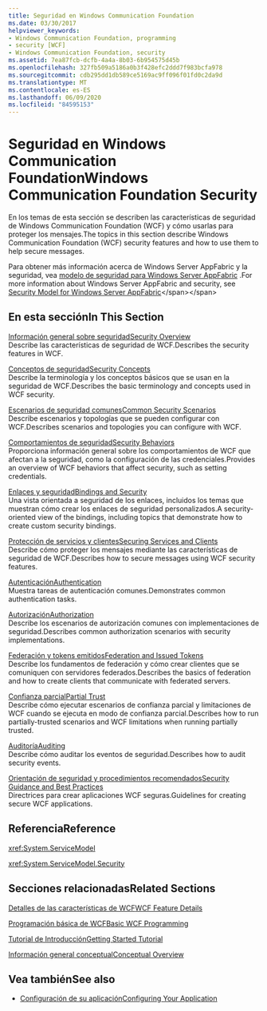 ```yaml
---
title: Seguridad en Windows Communication Foundation
ms.date: 03/30/2017
helpviewer_keywords:
- Windows Communication Foundation, programming
- security [WCF]
- Windows Communication Foundation, security
ms.assetid: 7ea87fcb-dcfb-4a4a-8b03-6b954575d45b
ms.openlocfilehash: 327fb509a5186a0b3f428efc2ddd7f983bcfa978
ms.sourcegitcommit: cdb295dd1db589ce5169ac9ff096f01fd0c2da9d
ms.translationtype: MT
ms.contentlocale: es-ES
ms.lasthandoff: 06/09/2020
ms.locfileid: "84595153"
---
```

# <a name="windows-communication-foundation-security"></a><span data-ttu-id="25856-102">Seguridad en Windows Communication Foundation</span><span class="sxs-lookup"><span data-stu-id="25856-102">Windows Communication Foundation Security</span></span>
<span data-ttu-id="25856-103">En los temas de esta sección se describen las características de seguridad de Windows Communication Foundation (WCF) y cómo usarlas para proteger los mensajes.</span><span class="sxs-lookup"><span data-stu-id="25856-103">The topics in this section describe Windows Communication Foundation (WCF) security features and how to use them to help secure messages.</span></span>  
  
 <span data-ttu-id="25856-104">Para obtener más información acerca de Windows Server AppFabric y la seguridad, vea [modelo de seguridad para Windows Server AppFabric](https://docs.microsoft.com/previous-versions/appfabric/ee677202(v=azure.10)) .</span><span class="sxs-lookup"><span data-stu-id="25856-104">For more information about Windows Server AppFabric and security, see [Security Model for Windows Server AppFabric](https://docs.microsoft.com/previous-versions/appfabric/ee677202(v=azure.10))</span></span>  
  
## <a name="in-this-section"></a><span data-ttu-id="25856-105">En esta sección</span><span class="sxs-lookup"><span data-stu-id="25856-105">In This Section</span></span>  
 [<span data-ttu-id="25856-106">Información general sobre seguridad</span><span class="sxs-lookup"><span data-stu-id="25856-106">Security Overview</span></span>](security-overview.md)  
 <span data-ttu-id="25856-107">Describe las características de seguridad de WCF.</span><span class="sxs-lookup"><span data-stu-id="25856-107">Describes the security features in WCF.</span></span>  
  
 [<span data-ttu-id="25856-108">Conceptos de seguridad</span><span class="sxs-lookup"><span data-stu-id="25856-108">Security Concepts</span></span>](security-concepts.md)  
 <span data-ttu-id="25856-109">Describe la terminología y los conceptos básicos que se usan en la seguridad de WCF.</span><span class="sxs-lookup"><span data-stu-id="25856-109">Describes the basic terminology and concepts used in WCF security.</span></span>  
  
 [<span data-ttu-id="25856-110">Escenarios de seguridad comunes</span><span class="sxs-lookup"><span data-stu-id="25856-110">Common Security Scenarios</span></span>](common-security-scenarios.md)  
 <span data-ttu-id="25856-111">Describe escenarios y topologías que se pueden configurar con WCF.</span><span class="sxs-lookup"><span data-stu-id="25856-111">Describes scenarios and topologies you can configure with WCF.</span></span>  
  
 [<span data-ttu-id="25856-112">Comportamientos de seguridad</span><span class="sxs-lookup"><span data-stu-id="25856-112">Security Behaviors</span></span>](security-behaviors-in-wcf.md)  
 <span data-ttu-id="25856-113">Proporciona información general sobre los comportamientos de WCF que afectan a la seguridad, como la configuración de las credenciales.</span><span class="sxs-lookup"><span data-stu-id="25856-113">Provides an overview of WCF behaviors that affect security, such as setting credentials.</span></span>  
  
 [<span data-ttu-id="25856-114">Enlaces y seguridad</span><span class="sxs-lookup"><span data-stu-id="25856-114">Bindings and Security</span></span>](bindings-and-security.md)  
 <span data-ttu-id="25856-115">Una vista orientada a seguridad de los enlaces, incluidos los temas que muestran cómo crear los enlaces de seguridad personalizados.</span><span class="sxs-lookup"><span data-stu-id="25856-115">A security-oriented view of the bindings, including topics that demonstrate how to create custom security bindings.</span></span>  
  
 [<span data-ttu-id="25856-116">Protección de servicios y clientes</span><span class="sxs-lookup"><span data-stu-id="25856-116">Securing Services and Clients</span></span>](securing-services-and-clients.md)  
 <span data-ttu-id="25856-117">Describe cómo proteger los mensajes mediante las características de seguridad de WCF.</span><span class="sxs-lookup"><span data-stu-id="25856-117">Describes how to secure messages using WCF security features.</span></span>  
  
 [<span data-ttu-id="25856-118">Autenticación</span><span class="sxs-lookup"><span data-stu-id="25856-118">Authentication</span></span>](authentication-in-wcf.md)  
 <span data-ttu-id="25856-119">Muestra tareas de autenticación comunes.</span><span class="sxs-lookup"><span data-stu-id="25856-119">Demonstrates common authentication tasks.</span></span>  
  
 [<span data-ttu-id="25856-120">Autorización</span><span class="sxs-lookup"><span data-stu-id="25856-120">Authorization</span></span>](authorization-in-wcf.md)  
 <span data-ttu-id="25856-121">Describe los escenarios de autorización comunes con implementaciones de seguridad.</span><span class="sxs-lookup"><span data-stu-id="25856-121">Describes common authorization scenarios with security implementations.</span></span>  
  
 [<span data-ttu-id="25856-122">Federación y tokens emitidos</span><span class="sxs-lookup"><span data-stu-id="25856-122">Federation and Issued Tokens</span></span>](federation-and-issued-tokens.md)  
 <span data-ttu-id="25856-123">Describe los fundamentos de federación y cómo crear clientes que se comuniquen con servidores federados.</span><span class="sxs-lookup"><span data-stu-id="25856-123">Describes the basics of federation and how to create clients that communicate with federated servers.</span></span>  
  
 [<span data-ttu-id="25856-124">Confianza parcial</span><span class="sxs-lookup"><span data-stu-id="25856-124">Partial Trust</span></span>](partial-trust.md)  
 <span data-ttu-id="25856-125">Describe cómo ejecutar escenarios de confianza parcial y limitaciones de WCF cuando se ejecuta en modo de confianza parcial.</span><span class="sxs-lookup"><span data-stu-id="25856-125">Describes how to run partially-trusted scenarios and WCF limitations when running partially trusted.</span></span>  
  
 [<span data-ttu-id="25856-126">Auditoría</span><span class="sxs-lookup"><span data-stu-id="25856-126">Auditing</span></span>](auditing-security-events.md)  
 <span data-ttu-id="25856-127">Describe cómo auditar los eventos de seguridad.</span><span class="sxs-lookup"><span data-stu-id="25856-127">Describes how to audit security events.</span></span>  
  
 [<span data-ttu-id="25856-128">Orientación de seguridad y procedimientos recomendados</span><span class="sxs-lookup"><span data-stu-id="25856-128">Security Guidance and Best Practices</span></span>](security-guidance-and-best-practices.md)  
 <span data-ttu-id="25856-129">Directrices para crear aplicaciones WCF seguras.</span><span class="sxs-lookup"><span data-stu-id="25856-129">Guidelines for creating secure WCF applications.</span></span>  
  
## <a name="reference"></a><span data-ttu-id="25856-130">Referencia</span><span class="sxs-lookup"><span data-stu-id="25856-130">Reference</span></span>  
 <xref:System.ServiceModel>  
  
 <xref:System.ServiceModel.Security>  
  
## <a name="related-sections"></a><span data-ttu-id="25856-131">Secciones relacionadas</span><span class="sxs-lookup"><span data-stu-id="25856-131">Related Sections</span></span>  
 [<span data-ttu-id="25856-132">Detalles de las características de WCF</span><span class="sxs-lookup"><span data-stu-id="25856-132">WCF Feature Details</span></span>](index.md)  
  
 [<span data-ttu-id="25856-133">Programación básica de WCF</span><span class="sxs-lookup"><span data-stu-id="25856-133">Basic WCF Programming</span></span>](../basic-wcf-programming.md)  
  
 [<span data-ttu-id="25856-134">Tutorial de Introducción</span><span class="sxs-lookup"><span data-stu-id="25856-134">Getting Started Tutorial</span></span>](../getting-started-tutorial.md)  
  
 [<span data-ttu-id="25856-135">Información general conceptual</span><span class="sxs-lookup"><span data-stu-id="25856-135">Conceptual Overview</span></span>](../conceptual-overview.md)  
  
## <a name="see-also"></a><span data-ttu-id="25856-136">Vea también</span><span class="sxs-lookup"><span data-stu-id="25856-136">See also</span></span>

- [<span data-ttu-id="25856-137">Configuración de su aplicación</span><span class="sxs-lookup"><span data-stu-id="25856-137">Configuring Your Application</span></span>](../diagnostics/configuring-your-application.md)
